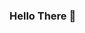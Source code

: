 ### Hello There 👋

<!--
**FacoBackup/FacoBackup** is a ✨ _special_ ✨ repository because its `README.md` (this file) appears on your GitHub profile.

Here are some ideas to get you started:

- 🔭 I’m currently working on ... Human resources management system. (sadly it's private, but not for long)
- 🌱 I’m currently learning ... Python and React/js
- 👯 I’m looking to collaborate on ... React/js
- 🤔 I’m looking for help with ... Nothing yet
- 💬 Ask me about ... Quantum physics
- 📫 How to reach me: ... Discord = morshu_non_rtx #8805
- 😄 Pronouns: ... He/Him
- ⚡ Fun fact: ... I exist.

<div align="center">

  [![Github Status](https://github-readme-stats.vercel.app/api?username=FacoBackup&show_icons=true&title_color=fff&icon_color=79ff97&text_color=9f9f9f&bg_color=151515)](https://github.com/FacoBackup/FacoBackup)

</div>
